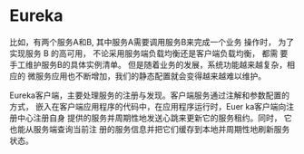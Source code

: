 # Eureka

比如，有两个服务A和B, 其中服务A需要调用服务B来完成一个业务 操作时， 为了实现服务 B 的高可用， 不论采用服务端负载均衡还是客户端负载均衡， 都需 要手工维护服务B的具体实例清单。 但是随着业务的发展，系统功能越来越复杂，相应的 微服务应用也不断增加，我们的静态配置就会变得越来越难以维护。

Eureka客户端，主要处理服务的注册与发现。客户端服务通过注解和参数配置的方式， 嵌入在客户端应用程序的代码中，在应用程序运行时，Euer ka客户端向注册中心注册自身 提供的服务并周期性地发送心跳来更新它的服务租约。同时， 它也能从服务端查询当前注
册的服务信息并把它们缓存到本地并周期性地刷新服务状态。